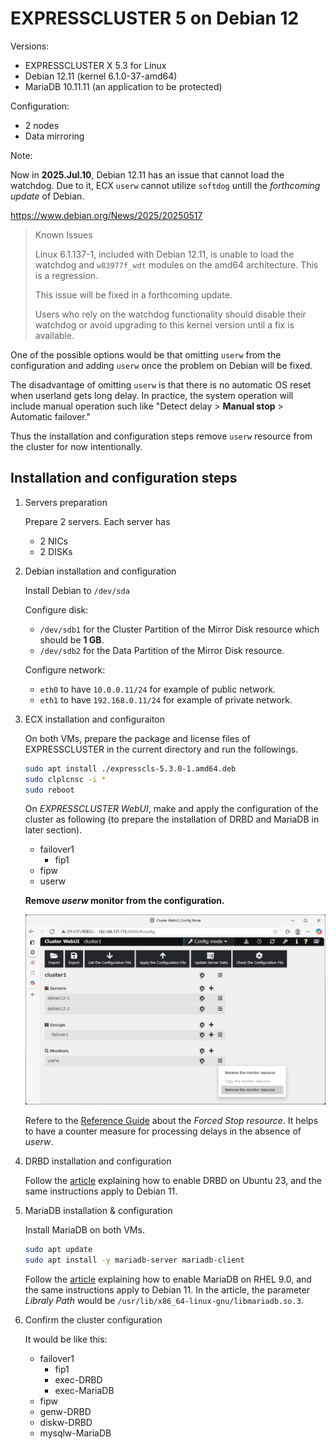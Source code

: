 # EXPRESSCLUSTER 5 on Debian 12

Versions:

- EXPRESSCLUSTER X 5.3 for Linux
- Debian 12.11 (kernel 6.1.0-37-amd64)
- MariaDB 10.11.11 (an application to be protected)

Configuration:

- 2 nodes
- Data mirroring

Note:

Now in **2025.Jul.10**, Debian 12.11 has an issue that cannot load the watchdog.
Due to it, ECX `userw` cannot utilize `softdog` untill the *forthcoming update* of Debian.

<https://www.debian.org/News/2025/20250517>
> Known Issues
>
> Linux 6.1.137-1, included with Debian 12.11, is unable to load the watchdog and `w83977f_wdt` modules on the amd64 architecture. This is a regression.
>
> This issue will be fixed in a forthcoming update.
>
> Users who rely on the watchdog functionality should disable their watchdog or avoid upgrading to this kernel version until a fix is available.

One of the possible options would be that omitting `userw` from the configuration and adding `userw` once the problem on Debian will be fixed.

The disadvantage of omitting `userw` is that there is no automatic OS reset when userland gets long delay. In practice, the system operation will include manual operation such like "Detect delay > **Manual stop** > Automatic failover."

Thus the installation and configuration steps remove `userw` resource from the cluster for now intentionally.

## Installation and configuration steps

1. Servers preparation

    Prepare 2 servers. Each server has

    - 2 NICs
    - 2 DISKs

2. Debian installation and configuration

    Install Debian to `/dev/sda`

    Configure disk:
    - `/dev/sdb1` for the Cluster Partition of the Mirror Disk resource which should be **1 GB**.
    - `/dev/sdb2` for the Data Partition of the Mirror Disk resource.

    Configure network:
    - `eth0` to have `10.0.0.11/24` for example of public network.
    - `eth1` to have `192.168.0.11/24` for example of private network.

3. ECX installation and configuraiton

    On both VMs, prepare the package and license files of EXPRESSCLUSTER in the current directory and run the followings.

    ```bash
    sudo apt install ./expresscls-5.3.0-1.amd64.deb
    sudo clplcnsc -i *
    sudo reboot
    ```

    On *EXPRESSCLUSTER WebUI*, make and apply the configuration of the cluster as following (to prepare the installation of DRBD and MariaDB in later section).

    - failover1
        - fip1
    - fipw
    - userw

    **Remove *userw* monitor from the configuration.**

    ![img](removing_userw.png)

    Refere to the [Reference Guide](https://docs.nec.co.jp/software/clustering/expresscluster_x/x53/ecx_x53_linux_en/L53_RG_EN/L_RG_07.html#forced-stop-resource-details) about the *Forced Stop resource*.
    It helps to have a counter measure for processing delays in the absence of *userw*.

4. DRBD installation and configuration

    Follow the [article](https://github.com/EXPRESSCLUSTER/DRBD/blob/master/doc/2-node-cluster-ubuntu23.04.md) explaining how to enable DRBD on Ubuntu 23, and the same instructions apply to Debian 11.

5. MariaDB installation & configuration

    Install MariaDB on both VMs.

    ```bash
    sudo apt update
    sudo apt install -y mariadb-server mariadb-client
    ```

    Follow the [article](https://github.com/EXPRESSCLUSTER/MariaDB/blob/master/MariaDB%20with%20Linux.md) explaining how to enable MariaDB on RHEL 9.0, and the same instructions apply to Debian 11. In the article, the parameter *Libraly Path* would be `/usr/lib/x86_64-linux-gnu/libmariadb.so.3`.

6. Confirm the cluster configuration

    It would be like this:

    - failover1
        - fip1
        - exec-DRBD
        - exec-MariaDB
    - fipw
    - genw-DRBD
    - diskw-DRBD
    - mysqlw-MariaDB
